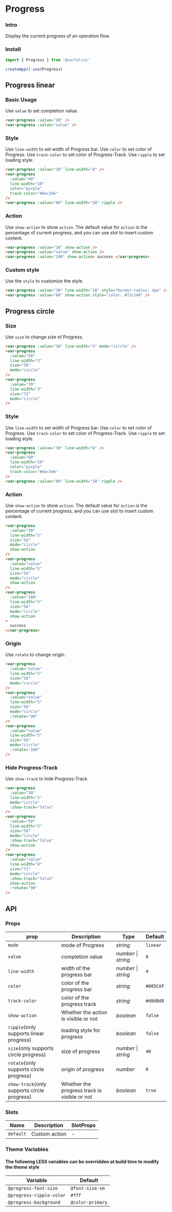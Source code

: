 # Progress

### Intro

Display the current progress of an operation flow.

### Install

```js
import { Progress } from '@varlet/ui'

createApp().use(Progress)
```

## Progress linear

### Basic Usage

Use `value` to set completion value.

```html
<var-progress :value="20" />
<var-progress :value="value" />
```

### Style

Use `line-width` to set width of Progress bar. Use `color` to set color of Progress. Use `track-color` to set color of Progress-Track. Use `ripple` to set loading style.

```html
<var-progress :value="30" line-width="8" />
<var-progress 
  :value="60" 
  line-width="10" 
  color="purple" 
  track-color="#dec3e6" 
/>
<var-progress :value="80" line-width="10" ripple />
```

### Action

Use `show-action` to show `action`. The default value for `action` is the percentage of current progress, and you can use slot to insert custom content.

```html
<var-progress :value="30" show-action />
<var-progress :value="value" show-action />
<var-progress :value="100" show-action> success </var-progress>
```

### Custom style

Use the `style` to customize the style.

```html
<var-progress :value="30" line-width="10" style="border-radius: 4px" />
<var-progress :value="60" show-action style="color: #72c140" />
```

## Progress circle

### Size

Use `size` to change size of Progress.

```html
<var-progress :value="30" line-width="3" mode="circle" />
<var-progress 
  :value="50" 
  line-width="3" 
  size="56" 
  mode="circle" 
/>
<var-progress 
  :value="70" 
  line-width="3" 
  size="72" 
  mode="circle" 
/>
```

### Style

Use `line-width` to set width of Progress bar. Use `color` to set color of Progress. Use `track-color` to set color of Progress-Track. Use `ripple` to set loading style.

```html
<var-progress :value="30" line-width="8" />
<var-progress 
  :value="60" 
  line-width="10" 
  color="purple" 
  track-color="#dec3e6" 
/>
<var-progress :value="80" line-width="10" ripple />
```

### Action

Use `show-action` to show `action`. The default value for `action` is the percentage of current progress, and you can use slot to insert custom content.

```html
<var-progress 
  :value="30" 
  line-width="5" 
  size="56" 
  mode="circle" 
  show-action 
/>
<var-progress 
  :value="value" 
  line-width="5" 
  size="56" 
  mode="circle" 
  show-action 
/>
<var-progress 
  :value="100" 
  line-width="5"
  size="56" 
  mode="circle" 
  show-action
>
  success
</var-progress>
```

### Origin

Use `rotate` to change origin.

```html
<var-progress 
  :value="value" 
  line-width="5" 
  size="56" 
  mode="circle" 
/>
<var-progress
  :value="value"
  line-width="5"
  size="56"
  mode="circle"
  :rotate="90"
/>
<var-progress
  :value="value"
  line-width="5"
  size="56"
  mode="circle"
  :rotate="180"
/>
```

### Hide Progress-Track

Use `show-track` to hide Progress-Track.

```html
<var-progress 
  :value="30" 
  line-width="3" 
  mode="circle" 
  :show-track="false" 
/>
<var-progress
  :value="50"
  line-width="5"
  size="56"
  mode="circle"
  :show-track="false"
  show-action
/>
<var-progress
  :value="value"
  line-width="8"
  size="72"
  mode="circle"
  :show-track="false"
  show-action
  :rotate="90"
/>
```

## API

### Props

| prop | Description      | Type     | Default  |
| --------- | ---------------- | -------- | -------- |
| `mode` | mode of Progress | _string_ | `linear` |
| `value` | completion value   | _number_ \| _string_ |  `0`  |
| `line-width` | width of the progress bar  | _number_ \| _string_ | `4` |
| `color` | color of the progress bar  | _string_  | `#005CAF` |
| `track-color`  | color of the progress track | _string_   | `#d8d8d8` |
| `show-action` | Whether the action is visible or not | _boolean_ | `false` |
| `ripple`(only supports linear progress) | loading style for progress | _boolean_ | `false` |
| `size`(only supports circle progress) | size of progress | _number_ \| _string_ | `40` |
| `rotate`(only supports circle progress) | origin of progress | _number_ | `0` |
| `show-track`(only supports circle progress) | Whether the progress track is visible or not | _boolean_ | `true` |

### Slots

| Name | Description | SlotProps |
| ----- | -------------- | -------- |
| `default` | Custom action | - |

### Theme Variables
#### The following LESS variables can be overridden at build time to modify the theme style

| Variable | Default |
| --- | --- |
| `@progress-font-size` | `@font-size-sm` |
| `@progress-ripple-color` | `#fff` |
| `@progress-background` | `@color-primary` |